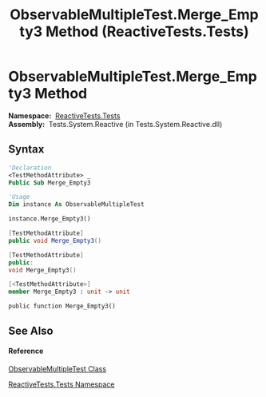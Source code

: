 ﻿---
title: ObservableMultipleTest.Merge_Empty3 Method  (ReactiveTests.Tests)
TOCTitle: Merge_Empty3 Method
ms:assetid: M:ReactiveTests.Tests.ObservableMultipleTest.Merge_Empty3
ms:mtpsurl: https://msdn.microsoft.com/en-us/library/reactivetests.tests.observablemultipletest.merge_empty3(v=VS.103)
ms:contentKeyID: 36619426
ms.date: 06/28/2011
mtps_version: v=VS.103
f1_keywords:
- ReactiveTests.Tests.ObservableMultipleTest.Merge_Empty3
dev_langs:
- CSharp
- JScript
- VB
- FSharp
- c++
---

# ObservableMultipleTest.Merge\_Empty3 Method

**Namespace:**  [ReactiveTests.Tests](hh289046\(v=vs.103\).md)  
**Assembly:**  Tests.System.Reactive (in Tests.System.Reactive.dll)

## Syntax

``` vb
'Declaration
<TestMethodAttribute> _
Public Sub Merge_Empty3
```

``` vb
'Usage
Dim instance As ObservableMultipleTest

instance.Merge_Empty3()
```

``` csharp
[TestMethodAttribute]
public void Merge_Empty3()
```

``` c++
[TestMethodAttribute]
public:
void Merge_Empty3()
```

``` fsharp
[<TestMethodAttribute>]
member Merge_Empty3 : unit -> unit 
```

``` jscript
public function Merge_Empty3()
```

## See Also

#### Reference

[ObservableMultipleTest Class](hh303586\(v=vs.103\).md)

[ReactiveTests.Tests Namespace](hh289046\(v=vs.103\).md)

